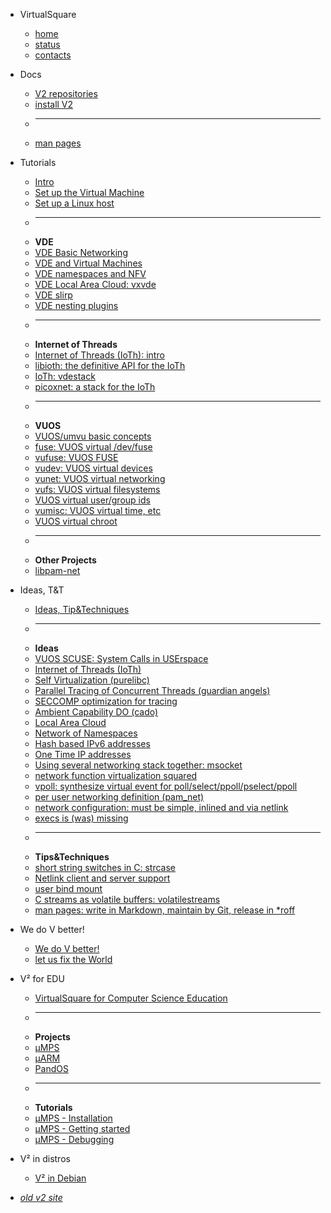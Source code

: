 <!--
# VirtualSquare
-->

* VirtualSquare
  * [home](/)
  * [status](/status.md)
  * [contacts](/contacts.md)

* Docs
  * [V2 repositories](/repos.md)
  * [install V2](/install.md)
  * ---
  * [man pages](/man/index.md)

* Tutorials
  * [Intro](/tutorials/intro.md)
  * [Set up the Virtual Machine](/tutorials/setup_the_vm.md)
  * [Set up a Linux host](/tutorials/setup_a_host.md)
  * ---
  * **VDE**
  * [VDE Basic Networking](/tutorials/vdebasics.md)
  * [VDE and Virtual Machines](/tutorials/vde_vm.md)
  * [VDE namespaces and NFV](/tutorials/vde_ns.md)
  * [VDE Local Area Cloud: vxvde](/tutorials/vde_vxvde.md)
  * [VDE slirp](/tutorials/vde_slirp.md)
  * [VDE nesting plugins](/tutorials/vde_nesting.md)
  * ---
  * **Internet of Threads**
  * [Internet of Threads (IoTh): intro](/tutorials/ioth.md)
  * [libioth: the definitive API for the IoTh](/tutorials/ioth_libioth.md)
  * [IoTh: vdestack](/tutorials/ioth_vdestack.md)
  * [picoxnet: a stack for the IoTh](/tutorials/ioth_picoxnet.md)
  * ---
  * **VUOS**
  * [VUOS/umvu basic concepts](/tutorials/vuosbasics.md)
  * [fuse: VUOS virtual /dev/fuse](/tutorials/vudevfuse.md)
  * [vufuse: VUOS FUSE](/tutorials/vufuse.md)
  * [vudev: VUOS virtual devices](/tutorials/vudev.md)
  * [vunet: VUOS virtual networking](/tutorials/vunet.md)
  * [vufs: VUOS virtual filesystems](/tutorials/vufs.md)
  * [VUOS virtual user/group ids](/tutorials/vu_uidgid.md)
  * [vumisc: VUOS virtual time, etc](/tutorials/vumisc.md)
  * [VUOS virtual chroot](/tutorials/vu_chroot.md)
  * ---
  * **Other Projects**
  * [libpam-net](/tutorials/libpam-net.md)

* Ideas, T&T
  * [Ideas, Tip&Techniques](/ideas/intro.md)
  * ---
  * **Ideas**
  * [VUOS SCUSE: System Calls in USErspace](/ideas/scuse.md)
  * [Internet of Threads (IoTh)](/ideas/ioth.md)
  * [Self Virtualization (purelibc)](/ideas/selfvirt.md)
  * [Parallel Tracing of Concurrent Threads (guardian angels)](/ideas/partrace.md)
  * [SECCOMP optimization for tracing](/ideas/seccomptrace.md)
  * [Ambient Capability DO (cado)](/ideas/cado.md)
  * [Local Area Cloud](/ideas/lac.md)
  * [Network of Namespaces](/ideas/non.md)
  * [Hash based IPv6 addresses](/ideas/hashipv6.md)
  * [One Time IP addresses](/ideas/otip.md)
  * [Using several networking stack together: msocket](/ideas/msocket.md)
  * [network function virtualization squared](/ideas/vdenfv.md)
  * [vpoll: synthesize virtual event for poll/select/ppoll/pselect/ppoll](/ideas/vpoll.md)
  * [per user networking definition (pam\_net)](/ideas/pamnet.md)
  * [network configuration: must be simple, inlined and via netlink](/ideas/nlinline.md)
  * [execs is (was) missing](/ideas/execs.md)
  * ---
  * **Tips&Techniques**
  * [short string switches in C: strcase](/ideas/strcase.md)
  * [Netlink client and server support](/ideas/nlq.md)
  * [user bind mount](/ideas/userbindmount.md)
  * [C streams as volatile buffers: volatilestreams](/ideas/volatilestream.md)
  * [man pages: write in Markdown, maintain by Git, release in \*roff](/ideas/v2mdman.md)

* We do V better!
  * [We do V better!](/vbetter/intro.md)
  * [let us fix the World](/vbetter/fix.md)

* V² for EDU
  * [VirtualSquare for Computer Science Education](/education/index.md)
  * ---
  * **Projects**
  * [µMPS](/education/umps.md)
  * [µARM](/education/uarm.md)
  * [PandOS](/education/pandos.md)
  * ---
  * **Tutorials**
  * [µMPS - Installation](/education/tutorials/umps/installation.md)
  * [µMPS - Getting started](/education/tutorials/umps/getting_started.md)
  * [µMPS - Debugging](/education/tutorials/umps/debugging.md)

* V² in distros
  * [V² in Debian](/distros/debian.md)

* [*old v2 site*](http://wiki.v2.cs.unibo.it)
